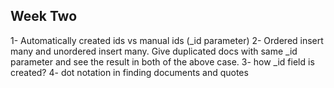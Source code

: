 ## Week Two

1- Automatically created ids vs manual ids (\_id parameter)
2- Ordered insert many and unordered insert many. Give duplicated docs with same \_id parameter and see the result in both of the above case.
3- how \_id field is created?
4- dot notation in finding documents and quotes
